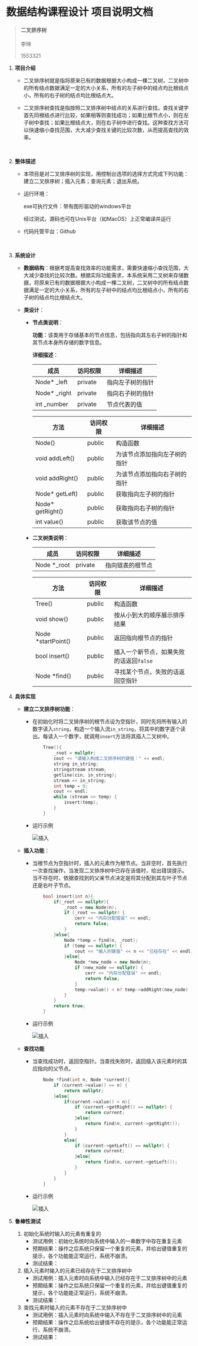 # 数据结构课程设计 项目说明文档

>  #### 二叉排序树
>
>  李坤
>
>  1553321





1. **项目介绍**

   - 二叉排序树就是指将原来已有的数据根据大小构成一棵二叉树，二叉树中的所有结点数据满足一定的大小关系，所有的左子树中的结点均比根结点小，所有的右子树的结点均比根结点大。

   - 二叉排序树查找是指按照二叉排序树中结点的关系进行查找，查找关键字首先同根结点进行比较，如果相等则查找成功；如果比根节点小，则在左子树中查找；如果比根结点大，则在右子树中进行查找。这种查找方法可以快速缩小查找范围，大大减少查找关键的比较次数，从而提高查找的效率。

     ​

2. **整体描述**

   - 本项目是对二叉排序树的实现，用控制台选项的选择方式完成下列功能：建立二叉排序树；插入元素；查询元素；退出系统。

   - 运行环境：

     exe可执行文件：带有图形驱动的windows平台

     经过测试，源码也可在Unix平台（如MacOS）上正常编译并运行

   - 代码托管平台：Github

     ​

3. **系统设计**

   - **数据结构**：根据考提高查找效率的功能需求，需要快速缩小查找范围，大大减少查找的比较次数。根据实际功能需求，本系统采用二叉树来存储数据，将原来已有的数据根据大小构成一棵二叉树，二叉树中的所有结点数据满足一定的大小关系，所有的左子树中的结点均比根结点小，所有的右子树的结点均比根结点大。

   - **类设计**：

     - **节点类说明**：

       **功能**：该类用于存储基本的节点信息，包括指向其左右子树的指针和其节点本身所存储的数字信息。

       **详细描述**：

       | 成员           | 访问权限    | 详细描述     |
       | ------------ | ------- | -------- |
       | Node* _left  | private | 指向左子树的指针 |
       | Node* _right | private | 指向右子树的指针 |
       | int _number  | private | 节点代表的值   |

       | 方法               | 访问权限   | 详细描述           |
       | ---------------- | ------ | -------------- |
       | Node()           | public | 构造函数           |
       | void addLeft()   | public | 为该节点添加指向左子树的指针 |
       | void addRight()  | public | 为该节点添加指向右子树的指针 |
       | Node* getLeft)   | public | 获取指向左子树的指针     |
       | Node* getRight() | public | 获取指向右子树的指针     |
       | int value()      | public | 获取该节点的值        |

     - **二叉树类说明**：

       | 成员          | 访问权限    | 详细描述     |
       | ----------- | ------- | -------- |
       | Node *_root | private | 指向链表的根节点 |

       | 方法                 | 访问权限   | 详细描述                    |
       | ------------------ | ------ | ----------------------- |
       | Tree()             | public | 构造函数                    |
       | void show()        | public | 按从小到大的顺序展示排序结果          |
       | Node *startPoint() | public | 返回指向根节点的指针              |
       | bool insert()      | public | 插入一个新节点，如果失败的话返回`false` |
       | Node *find()       | public | 寻找某个节点，失败的话返回空指针        |



4. **具体实现**

   - **建立二叉排序树功能**：

     - 在初始化时将二叉排序树的根节点设为空指针，同时先将所有输入的数字读入`string`，构造一个输入流`in_string`，将其中的数字逐个读出。每读入一个数字，就调用`insert`方法将其插入二叉树中。

       ```c++
           Tree(){
               _root = nullptr;
               cout << "请输入构成二叉排序树的键值：" << endl;
               string in_string;
               stringstream stream;
               getline(cin, in_string);
               stream << in_string;
               int temp = 0;
               cout << endl;
               while (stream >> temp) {
                   insert(temp);
               }
           }
       ```

     - 运行示例

       ![插入](./img/插入.png)

   - **插入功能**：

     - 当根节点为空指针时，插入的元素作为根节点。当非空时，首先执行一次查找操作，当发现二叉排序树中已存在该值时，给出错误提示。当不存在时，依据查找到的父亲节点决定是将其分配到其左叶子节点还是右叶子节点。

       ```c++
           bool insert(int n){
               if(_root == nullptr){
                   _root = new Node(n);
                   if (_root == nullptr) {
                       cerr << "内存分配错误" << endl;
                       return false;
                   }
               }else{
                   Node *temp = find(n, _root);
                   if (temp == nullptr) {
                       cout << "输入的键值" << n << "已经存在" << endl;
                   }else{
                       Node *new_node = new Node(n);
                       if (new_node == nullptr) {
                           cerr << "内存分配错误" << endl;
                           return false;
                       }
                       temp->value() < n? temp->addRight(new_node) : temp->addLeft(new_node);
                   }
               }
               return true;
           }
       ```

     - 运行示例

       ![插入](./img/删除.png)

   - **查找功能** 

     - 当查找成功时，返回空指针。当查找失败时，返回插入该元素时的其应指向的父节点。

       ```c++
           Node *find(int n, Node *current){
               if (current->value() == n) {
                   return nullptr;
               }else{
                   if(current->value() < n){
                       if (current->getRight() == nullptr) {
                           return current;
                       }else{
                           return find(n, current->getRight());
                       }
                   }
                   else{
                       if (current->getLeft() == nullptr) {
                           return current;
                       }else{
                           return find(n, current->getLeft());
                       }
                   }
               }
           }
       ```

     - 运行示例

       ![插入](./img/查找.png)

5. **鲁棒性测试**

   1. 初始化系统时输入的元素有重复的
      - 测试用例：初始化系统时向系统中输入的一串数字中存在重复元素
      - 预期结果：操作之后系统只保留一个重复的元素，并给出键值重复的提示，各个功能能正常运行，系统不崩溃。
      - 测试结果：
   2. 插入元素时输入的元素已经存在于二叉排序树中
      - 测试用例：插入元素时向系统中输入已经存在于二叉排序树中的元素
      - 预期结果：操作之后系统只保留一个重复的元素，并给出键值重复的提示，各个功能能正常运行，系统不崩溃。
      - 测试结果：
   3. 查找元素时输入的元素不存在于二叉排序树中
      - 测试用例：插入元素时向系统中输入不存在于二叉排序树中的元素
      - 预期结果：操作之后系统给出键值不存在的提示，各个功能能正常运行，系统不崩溃。
      - 测试结果：

